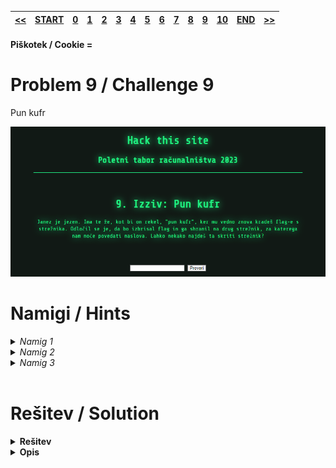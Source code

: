 |[<<](/guides/challx-1.md)|[START](/guides/main.md)|[0](/guides/chall0.md)|[1](/guides/chall1.md)|[2](/guides/chall2.md)|[3](/guides/chall3.md)|[4](/guides/chall4.md)|[5](/guides/chall5.md)|[6](/guides/chall6.md)|[7](/guides/chall7.md)|[8](/guides/chall8.md)|[9](/guides/chall9.md)|[10](/guides/chall10.md)|[END](/guides/end.md)|[>>](/guides/challx+1.md)|
|:-|:-|:-|:-|:-|:-|:-|:-|:-|:-|:-|:-|:-|:-|:-|

#### Piškotek / Cookie = 

# Problem 9 / Challenge 9
Pun kufr

![Image](/guides/images/image9.png)


# Namigi / Hints

<details >
<summary>
    <i>Namig 1</i> 
</summary>
    Kaj 
</details>

<details >
<summary>
    <i>Namig 2</i> 
</summary>
    Nekaj srednjega
</details>
<details >
<summary>
    <i>Namig 3</i> 
</summary>
    Direktna navodila (iz opisa)
</details>
<br>

# Rešitev / Solution

<details>
<summary><b>
    Rešitev
</b></summary>
    Kar napiše oz. "Napišemo program za ... / ki ..."
</details>
<details>
<summary><b>
    Opis
</b></summary>
Kaj išče in kje to najde s slikico z dev tooli

![Image](images/challXdev.png)

oz. opis programa in obrazložitev ter koda
</details>

